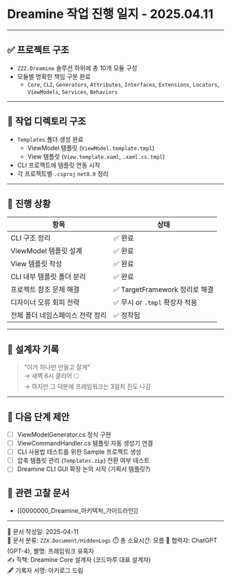 # Dreamine 작업 진행 일지 - 2025.04.11

---

## ✅ 프로젝트 구조

- `ZZZ.Dreamine` 솔루션 하위에 총 10개 모듈 구성
- 모듈별 명확한 책임 구분 완료
  - `Core`, `CLI`, `Generators`, `Attributes`, `Interfaces`, `Extensions`, `Locators`, `ViewModels`, `Services`, `Behaviors`

---

## 📁 작업 디렉토리 구조

- `Templates` 폴더 생성 완료
  - ViewModel 템플릿 (`ViewModel.template.tmpl`)
  - View 템플릿 (`View.template.xaml`, `.xaml.cs.tmpl`)
- CLI 프로젝트에 템플릿 연동 시작
- 각 프로젝트별 `.csproj` `net8.0` 정리

---

## 🧭 진행 상황

| 항목 | 상태 |
|------|------|
| CLI 구조 정리 | ✅ 완료 |
| ViewModel 템플릿 설계 | ✅ 완료 |
| View 템플릿 작성 | ✅ 완료 |
| CLI 내부 템플릿 폴더 분리 | ✅ 완료 |
| 프로젝트 참조 문제 해결 | ✅ TargetFramework 정리로 해결 |
| 디자이너 오류 회피 전략 | ✅ 무시 or `.tmpl` 확장자 적용 |
| 전체 폴더 네임스페이스 전략 정리 | ✅ 정착됨 |

---

## 💬 설계자 기록

> “이거 하나만 만들고 잘게”  
> → 새벽 6시 클리어 🌕  
> → 하지만 그 덕분에 프레임워크는 3일치 진도 나감

---

## 🚀 다음 단계 제안

- [ ] ViewModelGenerator.cs 정식 구현
- [ ] ViewCommandHandler.cs 템플릿 자동 생성기 연결
- [ ] CLI 사용법 테스트를 위한 Sample 프로젝트 생성
- [ ] 압축 템플릿 관리 (`Templates.zip`) 전환 여부 테스트
- [ ] Dreamine CLI GUI 확장 논의 시작 (기획서 템플릿?)

## 📎 관련 고찰 문서
- [[0000000_Dreamine_아키텍처_가이드라인]]

---

📅 문서 작성일: 2025-04-11  
📁 문서 분류: `ZZX.Document/HiddenLogs`
⏱️ 총 소요시간: 모름 
🤖 협력자: ChatGPT (GPT-4), 별명: 프레임워크 유혹자  
✍️ 직책: Dreamine Core 설계자 (코드마루 대표 설계자)  
🖋️ 기록자 서명: 아키로그 드림
